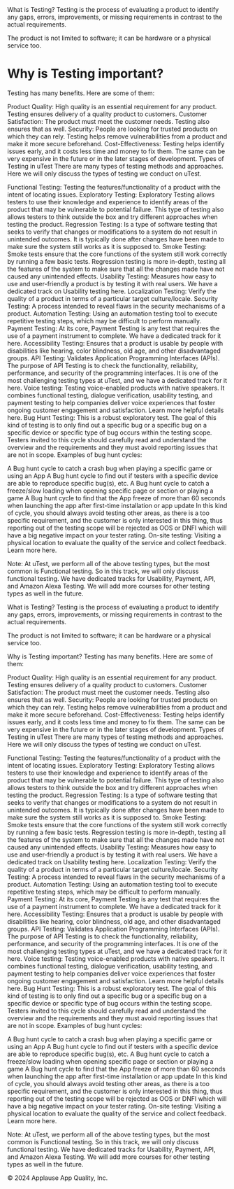 </h1>What is Testing?</h1>
Testing is the process of evaluating a product to identify any gaps, errors, improvements, or missing requirements in contrast to the actual requirements.

The product is not limited to software; it can be hardware or a physical service too.

<h1>Why is Testing important?</h1>
Testing has many benefits. Here are some of them:

Product Quality: High quality is an essential requirement for any product. Testing ensures delivery of a quality product to customers.
Customer Satisfaction: The product must meet the customer needs. Testing also ensures that as well.
Security: People are looking for trusted products on which they can rely. Testing helps remove vulnerabilities from a product and make it more secure beforehand.
Cost-Effectiveness: Testing helps identify issues early, and it costs less time and money to fix them. The same can be very expensive in the future or in the later stages of development.
Types of Testing in uTest
There are many types of testing methods and approaches. Here we will only discuss the types of testing we conduct on uTest.

Functional Testing: Testing the features/functionality of a product with the intent of locating issues.
Exploratory Testing: Exploratory Testing allows testers to use their knowledge and experience to identify areas of the product that may be vulnerable to potential failure. This type of testing also allows testers to think outside the box and try different approaches when testing the product.
Regression Testing: Is a type of software testing that seeks to verify that changes or modifications to a system do not result in unintended outcomes. It is typically done after changes have been made to make sure the system still works as it is supposed to.
Smoke Testing: Smoke tests ensure that the core functions of the system still work correctly by running a few basic tests. Regression testing is more in-depth, testing all the features of the system to make sure that all the changes made have not caused any unintended effects.
Usability Testing: Measures how easy to use and user-friendly a product is by testing it with real users. We have a dedicated track on Usability testing here.
Localization Testing: Verify the quality of a product in terms of a particular target culture/locale.
Security Testing: A process intended to reveal flaws in the security mechanisms of a product.
Automation Testing: Using an automation testing tool to execute repetitive testing steps, which may be difficult to perform manually.
Payment Testing: At its core, Payment Testing is any test that requires the use of a payment instrument to complete. We have a dedicated track for it here.
Accessibility Testing: Ensures that a product is usable by people with disabilities like hearing, color blindness, old age, and other disadvantaged groups.
API Testing: Validates Application Programming Interfaces (APIs). The purpose of API Testing is to check the functionality, reliability, performance, and security of the programming interfaces. It is one of the most challenging testing types at uTest, and we have a dedicated track for it here.
Voice testing: Testing voice-enabled products with native speakers. It combines functional testing, dialogue verification, usability testing, and payment testing to help companies deliver voice experiences that foster ongoing customer engagement and satisfaction. Learn more helpful details here.
Bug Hunt Testing: This is a robust exploratory test. The goal of this kind of testing is to only find out a specific bug or a specific bug on a specific device or specific type of bug occurs within the testing scope. Testers invited to this cycle should carefully read and understand the overview and the requirements and they must avoid reporting issues that are not in scope.
Examples of bug hunt cycles:

A Bug hunt cycle to catch a crash bug when playing a specific game or using an App
A Bug hunt cycle to find out if testers with a specific device are able to reproduce specific bug(s), etc.
A Bug hunt cycle to catch a freeze/slow loading when opening specific page or section or playing a game
A Bug hunt cycle to find that the App freeze of more than 60 seconds when launching the app after first-time installation or app update
In this kind of cycle, you should always avoid testing other areas, as there is a too specific requirement, and the customer is only interested in this thing, thus reporting out of the testing scope will be rejected as OOS or DNFI which will have a big negative impact on your tester rating.
On-site testing: Visiting a physical location to evaluate the quality of the service and collect feedback. Learn more here.

Note: At uTest, we perform all of the above testing types, but the most common is Functional testing. So in this track, we will only discuss functional testing.
We have dedicated tracks for Usability, Payment, API, and Amazon Alexa Testing. We will add more courses for other testing types as well in the future.

What is Testing?
Testing is the process of evaluating a product to identify any gaps, errors, improvements, or missing requirements in contrast to the actual requirements.

The product is not limited to software; it can be hardware or a physical service too.

Why is Testing important?
Testing has many benefits. Here are some of them:

Product Quality: High quality is an essential requirement for any product. Testing ensures delivery of a quality product to customers.
Customer Satisfaction: The product must meet the customer needs. Testing also ensures that as well.
Security: People are looking for trusted products on which they can rely. Testing helps remove vulnerabilities from a product and make it more secure beforehand.
Cost-Effectiveness: Testing helps identify issues early, and it costs less time and money to fix them. The same can be very expensive in the future or in the later stages of development.
Types of Testing in uTest
There are many types of testing methods and approaches. Here we will only discuss the types of testing we conduct on uTest.

Functional Testing: Testing the features/functionality of a product with the intent of locating issues.
Exploratory Testing: Exploratory Testing allows testers to use their knowledge and experience to identify areas of the product that may be vulnerable to potential failure. This type of testing also allows testers to think outside the box and try different approaches when testing the product.
Regression Testing: Is a type of software testing that seeks to verify that changes or modifications to a system do not result in unintended outcomes. It is typically done after changes have been made to make sure the system still works as it is supposed to.
Smoke Testing: Smoke tests ensure that the core functions of the system still work correctly by running a few basic tests. Regression testing is more in-depth, testing all the features of the system to make sure that all the changes made have not caused any unintended effects.
Usability Testing: Measures how easy to use and user-friendly a product is by testing it with real users. We have a dedicated track on Usability testing here.
Localization Testing: Verify the quality of a product in terms of a particular target culture/locale.
Security Testing: A process intended to reveal flaws in the security mechanisms of a product.
Automation Testing: Using an automation testing tool to execute repetitive testing steps, which may be difficult to perform manually.
Payment Testing: At its core, Payment Testing is any test that requires the use of a payment instrument to complete. We have a dedicated track for it here.
Accessibility Testing: Ensures that a product is usable by people with disabilities like hearing, color blindness, old age, and other disadvantaged groups.
API Testing: Validates Application Programming Interfaces (APIs). The purpose of API Testing is to check the functionality, reliability, performance, and security of the programming interfaces. It is one of the most challenging testing types at uTest, and we have a dedicated track for it here.
Voice testing: Testing voice-enabled products with native speakers. It combines functional testing, dialogue verification, usability testing, and payment testing to help companies deliver voice experiences that foster ongoing customer engagement and satisfaction. Learn more helpful details here.
Bug Hunt Testing: This is a robust exploratory test. The goal of this kind of testing is to only find out a specific bug or a specific bug on a specific device or specific type of bug occurs within the testing scope. Testers invited to this cycle should carefully read and understand the overview and the requirements and they must avoid reporting issues that are not in scope.
Examples of bug hunt cycles:

A Bug hunt cycle to catch a crash bug when playing a specific game or using an App
A Bug hunt cycle to find out if testers with a specific device are able to reproduce specific bug(s), etc.
A Bug hunt cycle to catch a freeze/slow loading when opening specific page or section or playing a game
A Bug hunt cycle to find that the App freeze of more than 60 seconds when launching the app after first-time installation or app update
In this kind of cycle, you should always avoid testing other areas, as there is a too specific requirement, and the customer is only interested in this thing, thus reporting out of the testing scope will be rejected as OOS or DNFI which will have a big negative impact on your tester rating.
On-site testing: Visiting a physical location to evaluate the quality of the service and collect feedback. Learn more here.

Note: At uTest, we perform all of the above testing types, but the most common is Functional testing. So in this track, we will only discuss functional testing.
We have dedicated tracks for Usability, Payment, API, and Amazon Alexa Testing. We will add more courses for other testing types as well in the future.

© 2024 Applause App Quality, Inc.